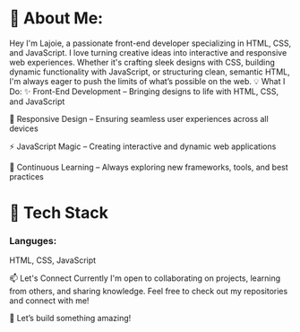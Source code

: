 <h1>🚀 About Me:</h1>
Hey I'm Lajoie, a passionate front-end developer specializing in HTML, CSS, and JavaScript. I love turning creative ideas into interactive and responsive web experiences. Whether it's crafting sleek designs with CSS, building dynamic functionality with JavaScript, or structuring clean, semantic HTML, I'm always eager to push the limits of what’s possible on the web.

</h1>💡 What I Do:</h1>
✨ Front-End Development – Bringing designs to life with HTML, CSS, and JavaScript

🎨 Responsive Design – Ensuring seamless user experiences across all devices

⚡ JavaScript Magic – Creating interactive and dynamic web applications

🔧 Continuous Learning – Always exploring new frameworks, tools, and best practices

<h1>📌 Tech Stack</h1>
<h3>Languges:</h3>HTML, CSS, JavaScript

📫 Let's Connect
Currently I'm open to collaborating on projects, learning from others, and sharing knowledge. Feel free to check out my repositories and connect with me!

🚀 Let’s build something amazing!
